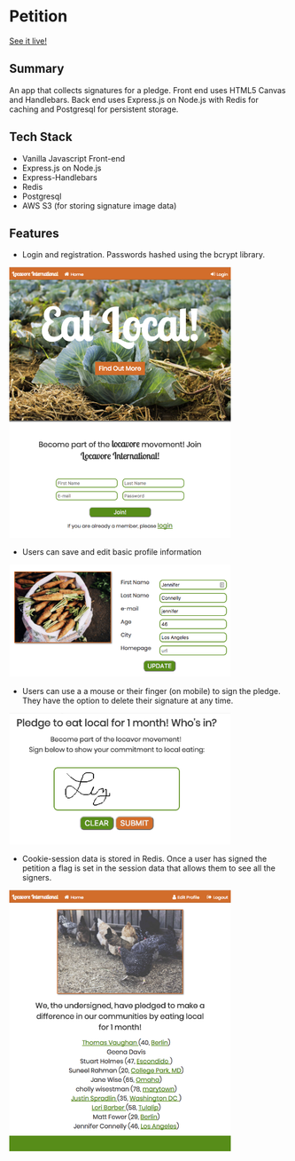 # Petition
<a href="https://eat-local-pledge.herokuapp.com" taret="_blank">See it live!</a>

## Summary
An app that collects signatures for a pledge.  Front end uses HTML5 Canvas and Handlebars.  Back end uses Express.js on Node.js with Redis for caching and Postgresql for persistent storage.

## Tech Stack
* Vanilla Javascript Front-end
* Express.js on Node.js
* Express-Handlebars
* Redis
* Postgresql 
* AWS S3 (for storing signature image data)


## Features

* Login and registration. Passwords hashed using the bcrypt library. 
<img src="https://raw.githubusercontent.com/maggiewiseman/petition/master/assets/screenshots/LandingPage.png" width="400px" alt="Landing page. Shows registration" />

* Users can save and edit basic profile information
<img src="https://raw.githubusercontent.com/maggiewiseman/petition/master/assets/screenshots/profileUpdate.png" width="400px" alt="Shows that a user can update profile information." width="400px" alt="Landing page. Shows registration" />

* Users can use a a mouse or their finger (on mobile) to sign the pledge.  They have the option to delete their signature at any time. 
<img src="https://raw.githubusercontent.com/maggiewiseman/petition/master/assets/screenshots/Signature.png" width="400px" alt="Shows a signature on the signature page" />

* Cookie-session data is stored in Redis. Once a user has signed the petition a flag is set in the session data that allows them to see all the signers.

<img src="https://raw.githubusercontent.com/maggiewiseman/petition/master/assets/screenshots/allSigs.png" width="400px" alt="Shows a list of signers with links to their websites and cities." width="400px" alt="Shows page with list of all signers" />
